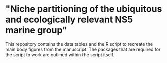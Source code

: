 # "Niche partitioning of the ubiquitous and ecologically relevant NS5 marine group"

This repository contains the data tables and the R script to recreate the main body figures from the manuscript. The packages that are required for the script to work are outlined within the script itself.
